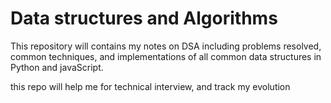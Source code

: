 # Data structures and Algorithms

This repository will contains my notes on DSA including problems resolved, common techniques, and implementations of all common data structures in Python and javaScript.

this repo will help me for technical interview, and track my evolution
